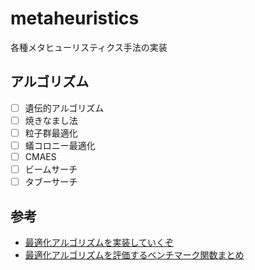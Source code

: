 # metaheuristics

各種メタヒューリスティクス手法の実装

## アルゴリズム

- [ ] 遺伝的アルゴリズム
- [ ] 焼きなまし法
- [ ] 粒子群最適化
- [ ] 蟻コロニー最適化
- [ ] CMAES
- [ ] ビームサーチ
- [ ] タブーサーチ

## 参考

- [最適化アルゴリズムを実装していくぞ](https://qiita.com/pocokhc/items/07b698cc426cadb3a64e)
- [最適化アルゴリズムを評価するベンチマーク関数まとめ](https://qiita.com/tomitomi3/items/d4318bf7afbc1c835dda)
